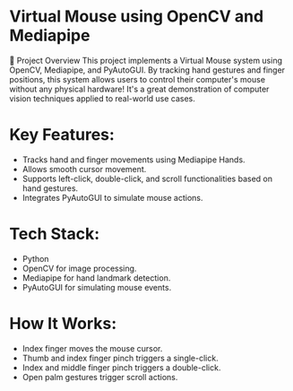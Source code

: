 # Virtual Mouse using OpenCV and Mediapipe
🚀 Project Overview
                 This project implements a Virtual Mouse system using OpenCV, Mediapipe, and PyAutoGUI. By tracking hand gestures and finger positions, this system allows users to control their computer's mouse without any physical hardware! It's a great demonstration of computer vision techniques applied to real-world use cases.

# Key Features:
- Tracks hand and finger movements using Mediapipe Hands.
- Allows smooth cursor movement.
- Supports left-click, double-click, and scroll functionalities based on hand gestures.
- Integrates PyAutoGUI to simulate mouse actions.
# Tech Stack:
- Python
- OpenCV for image processing.
- Mediapipe for hand landmark detection.
- PyAutoGUI for simulating mouse events.
# How It Works:
- Index finger moves the mouse cursor.
- Thumb and index finger pinch triggers a single-click.
- Index and middle finger pinch triggers a double-click.
- Open palm gestures trigger scroll actions.
